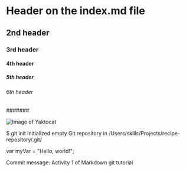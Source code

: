 # Header on the index.md file
## 2nd header
### 3rd header
#### 4th header
##### 5th header
###### 6th header
####### 

![Image of Yaktocat](https://octodex.github.com/images/yaktocat.png)

$ git init
Initialized empty Git repository in /Users/skills/Projects/recipe-repository/.git/


var myVar = "Hello, world!";




















Commit message: Activity 1 of Markdown git tutorial
